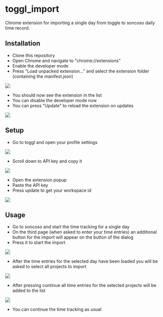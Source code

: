 # toggl_import

Chrome extension for importing a single day from toggle to soncoso daily time record.

## Installation

- Clone this repository
- Open Chrome and navigate to "chrome://extensions"
- Enable the developer mode
- Press "Load unpacked extension..." and select the extension folder (containing the manifest.json)

![](screenshots/screenshot_install_1.png)

- You should now see the extension in the list
- You can disable the developer mode now
- You can press "Update" to reload the extension on updates

![](screenshots/screenshot_install_2.png)

## Setup

- Go to toggl and open your profile settings

![](screenshots/screenshot_setup_1.png)

- Scroll down to API key and copy it

![](screenshots/screenshot_setup_2.png)

- Open the extension popup
- Paste the API key
- Press update to get your workspace id

![](screenshots/screenshot_setup_3.png)


## Usage

- Go to soncoso and start the time tracking for a single day
- On the third page (when asked to enter your time entries) an additional button for the import will appear on the button of the dialog
- Press it to start the import

![](screenshots/screenshot_usage_1.png)

- After the time entries for the selected day have been loaded you will be asked to select all projects to import

![](screenshots/screenshot_usage_2.png)

- After pressing continue all time entries for the selected projects will be added to the list

![](screenshots/screenshot_usage_3.png)

- You can continue the time tracking as usual
